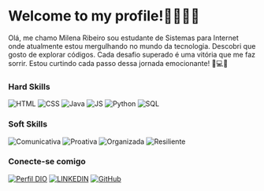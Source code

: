 
# Welcome to my profile!👋👩🏻‍💻

Olá, me chamo Milena Ribeiro sou estudante de Sistemas para Internet onde atualmente estou mergulhando no mundo da tecnologia. Descobri que gosto de explorar códigos. Cada desafio superado é uma vitória que me faz sorrir. Estou curtindo cada passo dessa jornada emocionante! 🚀💻😄

### Hard Skills
![HTML](https://img.shields.io/badge/HTML-darkblue)
![CSS](https://img.shields.io/badge/CSS-purple)
![Java](https://img.shields.io/badge/JavaScript-darkblue)
![JS](https://img.shields.io/badge/Java-purple)
![Python](https://img.shields.io/badge/Python-darkblue)
![SQL](https://img.shields.io/badge/SQL-purple)

### Soft Skills
![Comunicativa](https://img.shields.io/badge/Comunicativa-purple)
![Proativa](https://img.shields.io/badge/Proativa-darkblue)
![Organizada](https://img.shields.io/badge/Organizada-purple)
![Resiliente](https://img.shields.io/badge/Resiliente-darkblue)

### Conecte-se comigo
[![Perfil DIO](https://img.shields.io/badge/DIO/Perfil-darkblue)](https://www.dio.me/users/milenassribeiro)
[![LINKEDIN](https://img.shields.io/badge/Linkedin-blue)](https://www.linkedin.com/in/milenaribeiros/)
[![GitHub](https://img.shields.io/badge/GitHub-black)](https://github.com/milenasribeiros)

